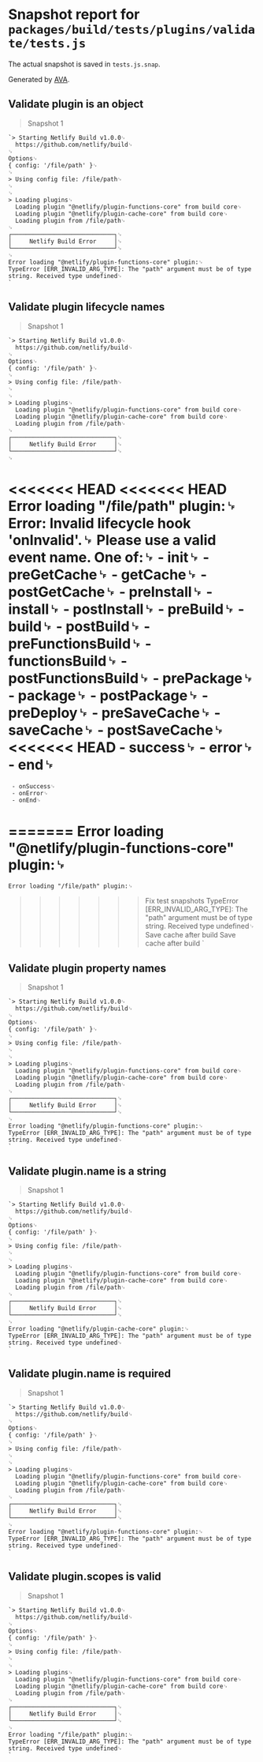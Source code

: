# Snapshot report for `packages/build/tests/plugins/validate/tests.js`

The actual snapshot is saved in `tests.js.snap`.

Generated by [AVA](https://ava.li).

## Validate plugin is an object

> Snapshot 1

    `> Starting Netlify Build v1.0.0␊
      https://github.com/netlify/build␊
    ␊
    Options␊
    { config: '/file/path' }␊
    ␊
    > Using config file: /file/path␊
    ␊
    ␊
    > Loading plugins␊
      Loading plugin "@netlify/plugin-functions-core" from build core␊
      Loading plugin "@netlify/plugin-cache-core" from build core␊
      Loading plugin from /file/path␊
    ␊
    ┌─────────────────────────────┐␊
    │     Netlify Build Error     │␊
    └─────────────────────────────┘␊
    ␊
    Error loading "@netlify/plugin-functions-core" plugin:␊
    TypeError [ERR_INVALID_ARG_TYPE]: The "path" argument must be of type string. Received type undefined␊
    `

## Validate plugin lifecycle names

> Snapshot 1

    `> Starting Netlify Build v1.0.0␊
      https://github.com/netlify/build␊
    ␊
    Options␊
    { config: '/file/path' }␊
    ␊
    > Using config file: /file/path␊
    ␊
    ␊
    > Loading plugins␊
      Loading plugin "@netlify/plugin-functions-core" from build core␊
      Loading plugin "@netlify/plugin-cache-core" from build core␊
      Loading plugin from /file/path␊
    ␊
    ┌─────────────────────────────┐␊
    │     Netlify Build Error     │␊
    └─────────────────────────────┘␊
    ␊
<<<<<<< HEAD
<<<<<<< HEAD
    Error loading "/file/path" plugin:␊
    Error: Invalid lifecycle hook 'onInvalid'.␊
    Please use a valid event name. One of:␊
     - init␊
     - preGetCache␊
     - getCache␊
     - postGetCache␊
     - preInstall␊
     - install␊
     - postInstall␊
     - preBuild␊
     - build␊
     - postBuild␊
     - preFunctionsBuild␊
     - functionsBuild␊
     - postFunctionsBuild␊
     - prePackage␊
     - package␊
     - postPackage␊
     - preDeploy␊
     - preSaveCache␊
     - saveCache␊
     - postSaveCache␊
<<<<<<< HEAD
     - success␊
     - error␊
     - end␊
=======
     - onSuccess␊
     - onError␊
     - onEnd␊
=======
    Error loading "@netlify/plugin-functions-core" plugin:␊
=======
    Error loading "/file/path" plugin:␊
>>>>>>> Fix test snapshots
    TypeError [ERR_INVALID_ARG_TYPE]: The "path" argument must be of type string. Received type undefined␊
>>>>>>> Save cache after build
>>>>>>> Save cache after build
    `

## Validate plugin property names

> Snapshot 1

    `> Starting Netlify Build v1.0.0␊
      https://github.com/netlify/build␊
    ␊
    Options␊
    { config: '/file/path' }␊
    ␊
    > Using config file: /file/path␊
    ␊
    ␊
    > Loading plugins␊
      Loading plugin "@netlify/plugin-functions-core" from build core␊
      Loading plugin "@netlify/plugin-cache-core" from build core␊
      Loading plugin from /file/path␊
    ␊
    ┌─────────────────────────────┐␊
    │     Netlify Build Error     │␊
    └─────────────────────────────┘␊
    ␊
    Error loading "@netlify/plugin-functions-core" plugin:␊
    TypeError [ERR_INVALID_ARG_TYPE]: The "path" argument must be of type string. Received type undefined␊
    `

## Validate plugin.name is a string

> Snapshot 1

    `> Starting Netlify Build v1.0.0␊
      https://github.com/netlify/build␊
    ␊
    Options␊
    { config: '/file/path' }␊
    ␊
    > Using config file: /file/path␊
    ␊
    ␊
    > Loading plugins␊
      Loading plugin "@netlify/plugin-functions-core" from build core␊
      Loading plugin "@netlify/plugin-cache-core" from build core␊
      Loading plugin from /file/path␊
    ␊
    ┌─────────────────────────────┐␊
    │     Netlify Build Error     │␊
    └─────────────────────────────┘␊
    ␊
    Error loading "@netlify/plugin-cache-core" plugin:␊
    TypeError [ERR_INVALID_ARG_TYPE]: The "path" argument must be of type string. Received type undefined␊
    `

## Validate plugin.name is required

> Snapshot 1

    `> Starting Netlify Build v1.0.0␊
      https://github.com/netlify/build␊
    ␊
    Options␊
    { config: '/file/path' }␊
    ␊
    > Using config file: /file/path␊
    ␊
    ␊
    > Loading plugins␊
      Loading plugin "@netlify/plugin-functions-core" from build core␊
      Loading plugin "@netlify/plugin-cache-core" from build core␊
      Loading plugin from /file/path␊
    ␊
    ┌─────────────────────────────┐␊
    │     Netlify Build Error     │␊
    └─────────────────────────────┘␊
    ␊
    Error loading "@netlify/plugin-functions-core" plugin:␊
    TypeError [ERR_INVALID_ARG_TYPE]: The "path" argument must be of type string. Received type undefined␊
    `

## Validate plugin.scopes is valid

> Snapshot 1

    `> Starting Netlify Build v1.0.0␊
      https://github.com/netlify/build␊
    ␊
    Options␊
    { config: '/file/path' }␊
    ␊
    > Using config file: /file/path␊
    ␊
    ␊
    > Loading plugins␊
      Loading plugin "@netlify/plugin-functions-core" from build core␊
      Loading plugin "@netlify/plugin-cache-core" from build core␊
      Loading plugin from /file/path␊
    ␊
    ┌─────────────────────────────┐␊
    │     Netlify Build Error     │␊
    └─────────────────────────────┘␊
    ␊
    Error loading "/file/path" plugin:␊
    TypeError [ERR_INVALID_ARG_TYPE]: The "path" argument must be of type string. Received type undefined␊
    `
